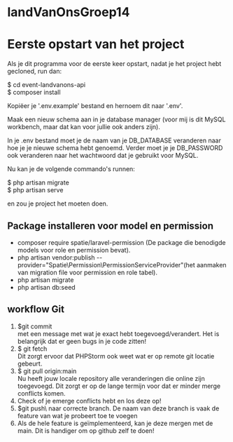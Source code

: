 # landVanOnsGroep14

# Eerste opstart van het project
Als je dit programma voor de eerste keer opstart, nadat 
je het project hebt gecloned, run dan: 

$ cd event-landvanons-api\
$ composer install

Kopiëer je '.env.example' bestand en hernoem dit naar '.env'. 

Maak een nieuw schema aan in je database manager (voor mij is 
dit MySQL workbench, maar dat kan voor jullie ook anders zijn).

In je .env bestand moet je de naam van je DB_DATABASE veranderen
naar hoe je je nieuwe schema hebt genoemd. Verder moet je 
je DB_PASSWORD ook veranderen naar het wachtwoord dat je gebruikt voor
MySQL. 

Nu kan je de volgende commando's runnen:

$ php artisan migrate\
$ php artisan serve

en zou je project het moeten doen.

## Package installeren voor model en permission
-  composer require spatie/laravel-permission (De package die benodigde models voor role en permission bevat).
-  php artisan vendor:publish --provider="Spatie\Permission\PermissionServiceProvider"(het aanmaken van migration file voor permission en role tabel).
-  php artisan migrate
-  php artisan db:seed

## workflow Git
1) $git commit\
   met een message met wat je exact hebt toegevoegd/verandert.
   Het is belangrijk dat er geen bugs in je code zitten!
2) $ git fetch\
Dit zorgt ervoor dat PHPStorm ook weet wat er op remote git locatie gebeurt.
3) $ git pull origin:main\
Nu heeft jouw locale repository alle veranderingen die online zijn toegevoegd.
Dit zorgt er op de lange termijn voor dat er minder merge conflicts komen.
4) Check of je emerge conflicts hebt en los deze op!
5) $git push\ 
naar correcte branch. De naam van deze branch is vaak de feature van wat je probeert toe te voegen
6) Als de hele feature is geïmplementeerd, kan je deze mergen met de main. Dit is handiger om op github zelf te doen!
